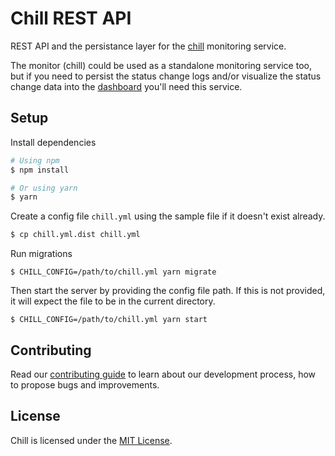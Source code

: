 # Chill REST API

REST API and the persistance layer for the [chill](https://github.com/leapfrogtechnology/chill) monitoring service. 

The monitor (chill) could be used as a standalone monitoring service too, but if you need to persist the status change logs and/or visualize the status change data into the [dashboard](https://github.com/leapfrogtechnology/chill-dashboard) you'll need this service.

## Setup

Install dependencies
```bash
# Using npm
$ npm install

# Or using yarn
$ yarn
```
Create a config file `chill.yml` using the sample file if it doesn't exist already.
```bash
$ cp chill.yml.dist chill.yml
```

Run migrations
```
$ CHILL_CONFIG=/path/to/chill.yml yarn migrate
```

Then start the server by providing the config file path. If this is not provided, it will expect the file to be in the current directory.
```
$ CHILL_CONFIG=/path/to/chill.yml yarn start
```

## Contributing

Read our [contributing guide](https://github.com/leapfrogtechnology/chill/blob/master/CONTRIBUTING.md) to learn about our development process, how to propose bugs and improvements.

## License

Chill is licensed under the [MIT License](LICENSE.md).
